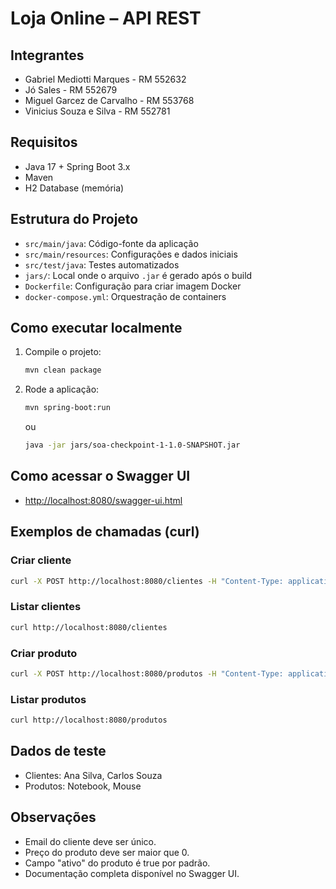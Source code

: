 
# Loja Online – API REST

## Integrantes

- Gabriel Mediotti Marques - RM 552632
- Jó Sales - RM 552679
- Miguel Garcez de Carvalho - RM 553768
- Vinicius Souza e Silva - RM 552781

## Requisitos

- Java 17 + Spring Boot 3.x
- Maven
- H2 Database (memória)

## Estrutura do Projeto

- `src/main/java`: Código-fonte da aplicação
- `src/main/resources`: Configurações e dados iniciais
- `src/test/java`: Testes automatizados
- `jars/`: Local onde o arquivo `.jar` é gerado após o build
- `Dockerfile`: Configuração para criar imagem Docker
- `docker-compose.yml`: Orquestração de containers

## Como executar localmente

1. Compile o projeto:

   ```sh
   mvn clean package
   ```

2. Rode a aplicação:

   ```sh
   mvn spring-boot:run
   ```

   ou

   ```sh
   java -jar jars/soa-checkpoint-1-1.0-SNAPSHOT.jar
   ```

## Como acessar o Swagger UI

- [http://localhost:8080/swagger-ui.html](http://localhost:8080/swagger-ui.html)

## Exemplos de chamadas (curl)

### Criar cliente

```sh
curl -X POST http://localhost:8080/clientes -H "Content-Type: application/json" -d '{"nome":"Ana","email":"ana@email.com","documento":"123"}'
```

### Listar clientes

```sh
curl http://localhost:8080/clientes
```

### Criar produto

```sh
curl -X POST http://localhost:8080/produtos -H "Content-Type: application/json" -d '{"nome":"Mouse","preco":120.0,"categoria":"Acessórios","descricao":"USB"}'
```

### Listar produtos

```sh
curl http://localhost:8080/produtos
```

## Dados de teste

- Clientes: Ana Silva, Carlos Souza
- Produtos: Notebook, Mouse

## Observações

- Email do cliente deve ser único.
- Preço do produto deve ser maior que 0.
- Campo "ativo" do produto é true por padrão.
- Documentação completa disponível no Swagger UI.
